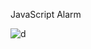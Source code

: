 JavaScript Alarm


![d](https://github.com/HamidEidy/Js-alarm/assets/148962898/235fce62-2b77-42b7-ab52-34d810da1f18)
